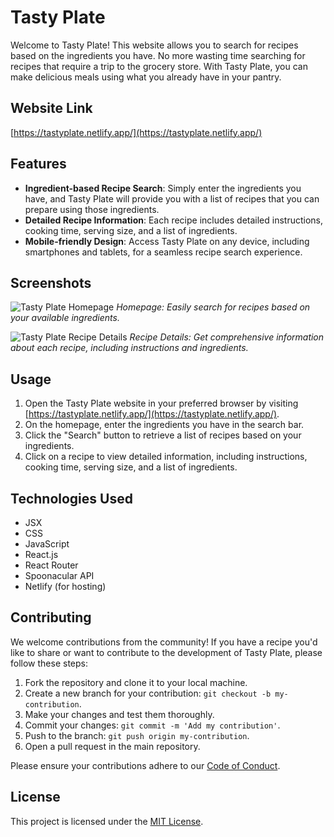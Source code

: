# Tasty Plate

Welcome to Tasty Plate! This website allows you to search for recipes based on the ingredients you have. No more wasting time searching for recipes that require a trip to the grocery store. With Tasty Plate, you can make delicious meals using what you already have in your pantry.

## Website Link

[https://tastyplate.netlify.app/](https://tastyplate.netlify.app/)

## Features

- **Ingredient-based Recipe Search**: Simply enter the ingredients you have, and Tasty Plate will provide you with a list of recipes that you can prepare using those ingredients.
- **Detailed Recipe Information**: Each recipe includes detailed instructions, cooking time, serving size, and a list of ingredients.
- **Mobile-friendly Design**: Access Tasty Plate on any device, including smartphones and tablets, for a seamless recipe search experience.

## Screenshots

![Tasty Plate Homepage]([https://i.gyazo.com/6f0466c930ff889144d4095257320526.png])
*Homepage: Easily search for recipes based on your available ingredients.*

![Tasty Plate Recipe Details]([https://i.gyazo.com/6f0466c930ff889144d4095257320526.png])
*Recipe Details: Get comprehensive information about each recipe, including instructions and ingredients.*

## Usage

1. Open the Tasty Plate website in your preferred browser by visiting [https://tastyplate.netlify.app/](https://tastyplate.netlify.app/).
2. On the homepage, enter the ingredients you have in the search bar.
3. Click the "Search" button to retrieve a list of recipes based on your ingredients.
5. Click on a recipe to view detailed information, including instructions, cooking time, serving size, and a list of ingredients.

## Technologies Used

- JSX
- CSS
- JavaScript
- React.js
- React Router
- Spoonacular API
- Netlify (for hosting)

## Contributing

We welcome contributions from the community! If you have a recipe you'd like to share or want to contribute to the development of Tasty Plate, please follow these steps:

1. Fork the repository and clone it to your local machine.
2. Create a new branch for your contribution: `git checkout -b my-contribution`.
3. Make your changes and test them thoroughly.
4. Commit your changes: `git commit -m 'Add my contribution'`.
5. Push to the branch: `git push origin my-contribution`.
6. Open a pull request in the main repository.

Please ensure your contributions adhere to our [Code of Conduct](CODE_OF_CONDUCT.md).


## License

This project is licensed under the [MIT License](LICENSE).
